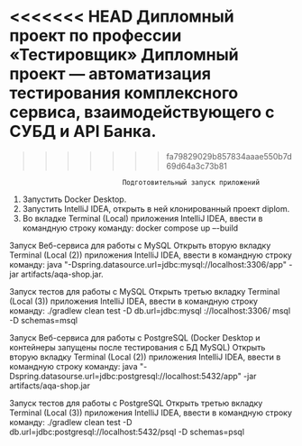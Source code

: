 <<<<<<< HEAD
         Дипломный проект по профессии «Тестировщик»
Дипломный проект — автоматизация тестирования комплексного сервиса, взаимодействующего с СУБД и API Банка.
=======
>>>>>>> fa79829029b857834aaae550b7d69d64a3c73b81

                                Подготовительный запуск приложений
1. Запустить Docker Desktop.
2. Запустить IntelliJ IDEA, открыть в ней клонированный проект diplom.
3. Во вкладке Terminal (Local) приложения IntelliJ IDEA, ввести в командную строку команду: docker compose up –-build

Запуск Веб-сервиса для работы с MySQL
Открыть вторую вкладку Terminal (Local (2)) приложения IntelliJ IDEA, ввести в командную строку команду: java "-Dspring.datasource.url=jdbc:mysql://localhost:3306/app" -jar artifacts/aqa-shop.jar.

Запуск тестов для работы с MySQL
Открыть третью вкладку Terminal (Local (3)) приложения IntelliJ IDEA, ввести в командную строку команду: ./gradlew clean test -D db.url=jdbc:mysql ://localhost:3306/ msql -D schemas=msql

Запуск Веб-сервиса для работы с PostgreSQL (Docker Desktop и контейнеры запущены после тестирования с БД MySQL)
Открыть вторую вкладку Terminal (Local (2)) приложения IntelliJ IDEA, ввести в командную строку команду: java "-Dspring.datasourse.url=jdbc:postgresql://localhost:5432/app" -jar artifacts/aqa-shop.jar

Запуск тестов для работы с PostgreSQL
Открыть третью вкладку Terminal (Local (3)) приложения IntelliJ IDEA, ввести в командную строку команду: ./gradlew clean test -D db.url=jdbc:postgresql://localhost:5432/psql -D schemas=psql
